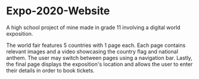 # Expo-2020-Website
A high school project of mine made in grade 11 involving a digital world exposition.

The world fair features 5 countries with 1 page each. Each page contains relevant images and a video showcasing the country flag and national anthem. 
The user may switch between pages using a navigation bar. Lastly, the final page displays the exposition's location and allows the user to enter their details in order to book tickets.


